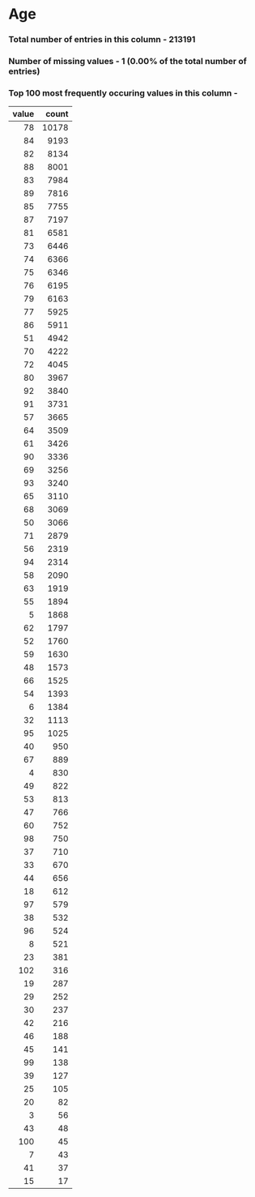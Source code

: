 
# Age

### Total number of entries in this column - 213191

### Number of missing values - 1 (0.00% of the total number of entries)

### Top 100 most frequently occuring values in this column -

|   value |   count |
|--------:|--------:|
|      78 |   10178 |
|      84 |    9193 |
|      82 |    8134 |
|      88 |    8001 |
|      83 |    7984 |
|      89 |    7816 |
|      85 |    7755 |
|      87 |    7197 |
|      81 |    6581 |
|      73 |    6446 |
|      74 |    6366 |
|      75 |    6346 |
|      76 |    6195 |
|      79 |    6163 |
|      77 |    5925 |
|      86 |    5911 |
|      51 |    4942 |
|      70 |    4222 |
|      72 |    4045 |
|      80 |    3967 |
|      92 |    3840 |
|      91 |    3731 |
|      57 |    3665 |
|      64 |    3509 |
|      61 |    3426 |
|      90 |    3336 |
|      69 |    3256 |
|      93 |    3240 |
|      65 |    3110 |
|      68 |    3069 |
|      50 |    3066 |
|      71 |    2879 |
|      56 |    2319 |
|      94 |    2314 |
|      58 |    2090 |
|      63 |    1919 |
|      55 |    1894 |
|       5 |    1868 |
|      62 |    1797 |
|      52 |    1760 |
|      59 |    1630 |
|      48 |    1573 |
|      66 |    1525 |
|      54 |    1393 |
|       6 |    1384 |
|      32 |    1113 |
|      95 |    1025 |
|      40 |     950 |
|      67 |     889 |
|       4 |     830 |
|      49 |     822 |
|      53 |     813 |
|      47 |     766 |
|      60 |     752 |
|      98 |     750 |
|      37 |     710 |
|      33 |     670 |
|      44 |     656 |
|      18 |     612 |
|      97 |     579 |
|      38 |     532 |
|      96 |     524 |
|       8 |     521 |
|      23 |     381 |
|     102 |     316 |
|      19 |     287 |
|      29 |     252 |
|      30 |     237 |
|      42 |     216 |
|      46 |     188 |
|      45 |     141 |
|      99 |     138 |
|      39 |     127 |
|      25 |     105 |
|      20 |      82 |
|       3 |      56 |
|      43 |      48 |
|     100 |      45 |
|       7 |      43 |
|      41 |      37 |
|      15 |      17 |
